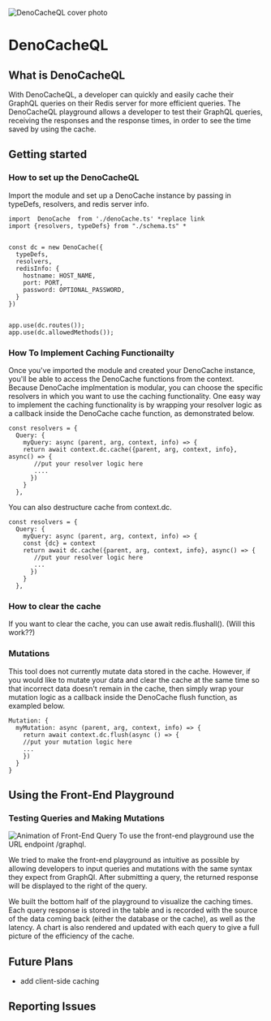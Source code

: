 <!--
Resource for markdown formatting
https://docs.github.com/en/get-started/writing-on-github/getting-started-with-writing-and-formatting-on-github/basic-writing-and-formatting-syntax
-->

<!-- Import Logo here -->

![DenoCacheQL cover photo](./assets/readme/DQL%20cover%20photo%20readme(600%20%C3%97%20275%20px)%20for%20readme.png)

# DenoCacheQL

<!-- Beta version?  -->

## What is DenoCacheQL

<!-- We can pull info from our medium article to use here -->

With DenoCacheQL, a developer can quickly and easily cache their GraphQL queries on their Redis server for more efficient queries. The DenoCacheQL playground allows a developer to test their GraphQL queries, receiving the responses and the response times, in order to see the time saved by using the cache.

## Getting started

### How to set up the DenoCacheQL

<!-- backend -->

Import the module and set up a DenoCache instance by passing in typeDefs, resolvers, and redis server info.

```
import  DenoCache  from './denoCache.ts' *replace link
import {resolvers, typeDefs} from "./schema.ts" *


const dc = new DenoCache({
  typeDefs,
  resolvers, 
  redisInfo: {
    hostname: HOST_NAME,
    port: PORT,
    password: OPTIONAL_PASSWORD,
  }
})


app.use(dc.routes());
app.use(dc.allowedMethods());
```



### How To Implement Caching Functionailty

Once you've imported the module and created your DenoCache instance, you'll be able to access the DenoCache functions from the context.  Because DenoCache implmentation is modular, you can choose the specific resolvers in which you want to use the caching functionality.  One easy way to implement the caching functionality is by wrapping your resolver logic as a callback inside the DenoCache cache function, as demonstrated below.
 
```
const resolvers = {
  Query: {
    myQuery: async (parent, arg, context, info) => {
    return await context.dc.cache({parent, arg, context, info}, async() => {
       //put your resolver logic here
       ....
      })
    }
  },
```

You can also destructure cache from context.dc.

```
const resolvers = {
  Query: {
    myQuery: async (parent, arg, context, info) => {
    const {dc} = context 
    return await dc.cache({parent, arg, context, info}, async() => {
       //put your resolver logic here
       ...
      })
    }
  },
  ```
### How to clear the cache

If you want to clear the cache, you can use await redis.flushall(). (Will this work??)

### Mutations

This tool does not currently mutate data stored in the cache. However, if you would like to mutate your data and clear the cache at the same time so that incorrect data doesn't remain in the cache, then simply wrap your mutation logic as a callback inside the DenoCache flush function, as exampled below. 

```
Mutation: {
  myMutation: async (parent, arg, context, info) => {
    return await context.dc.flush(async () => {
    //put your mutation logic here
    ...
    })
  }
}
```

## Using the Front-End Playground

### Testing Queries and Making Mutations

![Animation of Front-End Query](./assets/readme/DQL%20readme%20demo%20(940%20%C3%97%20760%20px).gif)
To use the front-end playground use the URL endpoint /graphql.

We tried to make the front-end playground as intuitive as possible by allowing developers to input queries and mutations with the same syntax they expect from GraphQl. After submitting a query, the returned response will be displayed to the right of the query. 

We built the bottom half of the playground to visualize the caching times. Each query response is stored in the table and is recorded with the source of the data coming back (either the database or the cache), as well as the latency. A chart is also rendered and updated with each query to give a full picture of the efficiency of the cache. 



## Future Plans

- add client-side caching

## Reporting Issues

<!-- github issues -->
